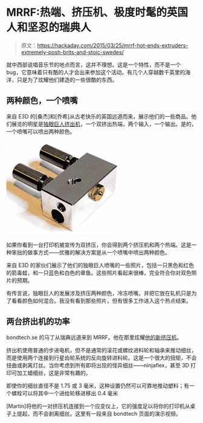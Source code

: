 # MRRF:热端、挤压机、极度时髦的英国人和坚忍的瑞典人

> 原文：<https://hackaday.com/2015/03/25/mrrf-hot-ends-extruders-extremely-posh-brits-and-stoic-swedes/>

就中西部说唱音乐节的地点而言，这并不理想。这是一个特性，而不是一个 bug，它意味着只有酷的人才会出来参加这个活动。有几个人穿越数千英里的海洋，只是为了炫耀他们建造的一些很酷的东西。

## 两种颜色，一个喷嘴

来自 E3D 的[桑杰]和[乔希]从古老快乐的英国远道而来，展示他们的一些商品。他们展览的明星是[独眼巨人挤出机](http://e3d-online.com/Multi-Extrusion/Cyclops)，一个双挤出热端，两个输入，一个输出。是的，一个喷嘴可以喷出两种颜色。

![cyclops](img/da60e4493271c158dc1a9e18e11b4ade.png)

如果你看到一台打印机被宣传为双挤压，你会得到两个挤压机和两个热端。这是一种笨拙的做事方式——优雅的解决方案是从一个喷嘴中喷出两种颜色。

来自 E3D 的家伙们展示了他们的独眼巨人喷嘴的一些照片，包括一只黑色和红色的箭毒蛙，和一只蓝色和白色的章鱼。这些照片看起来很棒，完全符合你对双色照片的预期。

有传言说，独眼巨人的发展涉及挤压两种颜色，冷冻喷嘴，并把它放在轧机只是为了看看颜色如何混合。我没有看到那些照片，但有很多工作进入这个热点结束。

## 两台挤出机的功率

bondtech.se 的马丁从瑞典远道来到 MRRF。他在那里炫耀[他的新挤压机](http://www.bondtech.se/?page_id=8)。

挤出机使用普通的步进电机，但不是通常的滚花或螺纹进料轮和轴承来推动细丝，而是使用两个连接到行星齿轮系统的反向旋转进料轮。这是一个很大的扭矩，不会扭曲或剥离灯丝。当你考虑到所有即将出现的怪异细丝——ninjaflex，甚至 3D 打印可加工蜡细丝，这是非常有趣的。

即使你的细丝直径不是 1.75 或 3 毫米，这种设置仍然可以可靠地推动塑料；有一个螺栓可以将其中一个进给轮移进移出 0.4 毫米

[Martin]将他的一对挤压机连接到一个应变仪上，它的强度足以将你的打印机从桌子上提起，而不会剥离细丝。这里有一段来自 bondtech 页面的演示视频。